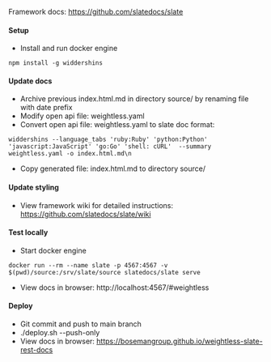 Framework docs: https://github.com/slatedocs/slate

#### Setup
- Install and run docker engine
```
npm install -g widdershins
```

#### Update docs
- Archive previous index.html.md in directory source/ by renaming file with date prefix 
- Modify open api file: weightless.yaml
- Convert open api file: weightless.yaml to slate doc format:
```
widdershins --language_tabs 'ruby:Ruby' 'python:Python' 'javascript:JavaScript' 'go:Go' 'shell: cURL'  --summary weightless.yaml -o index.html.md\n
```
- Copy generated file: index.html.md to directory source/ 

#### Update styling
- View framework wiki for detailed instructions: https://github.com/slatedocs/slate/wiki

#### Test locally
- Start docker engine
```
docker run --rm --name slate -p 4567:4567 -v $(pwd)/source:/srv/slate/source slatedocs/slate serve
```
- View docs in browser: http://localhost:4567/#weightless

#### Deploy
- Git commit and push to main branch
- ./deploy.sh --push-only
- View docs in browser: https://bosemangroup.github.io/weightless-slate-rest-docs
